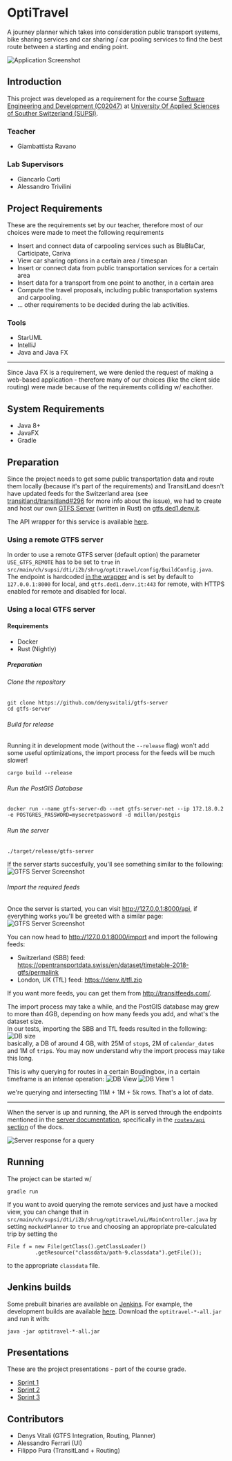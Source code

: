 # OptiTravel

A journey planner which takes into consideration public transport systems,
bike sharing services and car sharing / car pooling services to find
the best route between a starting and ending point.

![Application Screenshot](screenshots/1.png)

## Introduction
This project was developed as a requirement for the course [Software Engineering and Development (C02047)](http://www.supsi.ch/dti/bachelor/ingegneria-informatica/piano-studio-offerta-formativa/offerta-formativa/dettaglio-offerta-formativa/dettaglio-modulo/dettaglio-corso.7052.backLink.5b9811e5-e5e0-4e02-8170-229cb6a7fdcd&m=134464&ps=-1&of=532.html) at [University Of Applied Sciences of Souther Switzerland (SUPSI)](http://supsi.ch/).

### Teacher
- Giambattista Ravano

### Lab Supervisors
- Giancarlo Corti
- Alessandro Trivilini

## Project Requirements
These are the requirements set by our teacher, therefore most of our choices were made to meet the following requirements

- Insert and connect data of carpooling services such as BlaBlaCar, Carticipate, Cariva
- View car sharing options in a certain area / timespan
- Insert or connect data from public transportation services for a certain area
- Insert data for a transport from one point to another, in a certain area
- Compute the travel proposals, including public transportation systems and carpooling.
- ... other requirements to be decided during the lab activities.

### Tools
- StarUML
- IntelliJ
- Java and Java FX

---

Since Java FX is a requirement, we were denied the request of making a web-based application - therefore many of our choices (like the client side routing) were made because of the requirements colliding w/ eachother.

## System Requirements
- Java 8+
- JavaFX
- Gradle

## Preparation

Since the project needs to get some public transportation data and route them locally (because it's part of the requirements) and TransitLand doesn't have updated feeds for the Switzerland area (see [transitland/transitland#296](https://github.com/transitland/transitland/issues/296) for more info about the issue), we had to create and host our own [GTFS Server](https://github.com/denysvitali/gtfs-server) (written in Rust) on [gtfs.ded1.denv.it](https://gtfs.ded1.denv.it/api).

The API wrapper for this service is available [here](https://github.com/denysvitali/optitravel/blob/dev/src/main/ch/supsi/dti/i2b/shrug/optitravel/api/GTFS_rs/GTFSrsWrapper.java).

### Using a remote GTFS server
In order to use a remote GTFS server (default option) the parameter `USE_GTFS_REMOTE` has to be set to `true` in `src/main/ch/supsi/dti/i2b/shrug/optitravel/config/BuildConfig.java`.  
The endpoint is hardcoded [in the wrapper](https://github.com/denysvitali/optitravel/blob/dev/src/main/ch/supsi/dti/i2b/shrug/optitravel/api/GTFS_rs/GTFSrsWrapper.java#L27) and is set by default to `127.0.0.1:8000` for local, and `gtfs.ded1.denv.it:443` for remote, with HTTPS enabled for remote and disabled for local.

### Using a local GTFS server
#### Requirements
- Docker
- Rust (Nightly)

##### Preparation
###### Clone the repository
```
git clone https://github.com/denysvitali/gtfs-server
cd gtfs-server
```

###### Build for release
Running it in development mode (without the `--release` flag) won't add some useful optimizations, the import process for the feeds will be much slower!

```
cargo build --release
```

###### Run the PostGIS Database
```
docker run --name gtfs-server-db --net gtfs-server-net --ip 172.18.0.2 -e POSTGRES_PASSWORD=mysecretpassword -d mdillon/postgis
```

###### Run the server
```
./target/release/gtfs-server
```

If the server starts succesfully, you'll see something similar to the following:
![GTFS Server Screenshot](screenshots/2.png)


###### Import the required feeds
Once the server is started, you can visit http://127.0.0.1:8000/api, if everything works you'll be greeted with a similar page:
![GTFS Server Screenshot](screenshots/3.png)

You can now head to http://127.0.0.1:8000/import and import the following feeds:
- Switzerland (SBB) feed: https://opentransportdata.swiss/en/dataset/timetable-2018-gtfs/permalink
- London, UK (TfL) feed: https://denv.it/tfl.zip

If you want more feeds, you can get them from http://transitfeeds.com/.

The import process may take a while, and the PostGIS database may grew to more than 4GB, depending on how many feeds you add, and what's the dataset size.  
In our tests, importing the SBB and TfL feeds resulted in the following:
![DB size](screenshots/4.png)  
basically, a DB of around 4 GB, with 25M of `stop`s, 2M of `calendar_date`s and 1M of `trip`s. You may now understand why the import process may take this long.  
  
This is why querying for routes in a certain Boudingbox, in a certain timeframe is an intense operation:
![DB View](screenshots/5.png)
![DB View 1](screenshots/6.png)

we're querying and intersecting 11M + 1M + 5k rows. That's a lot of data. 

---

When the server is up and running, the API is served through the endpoints mentioned in the [server documentation](https://denysvitali.github.io/gtfs-server/), specifically in the [`routes/api` section](https://denysvitali.github.io/gtfs-server/gtfs_server/routes/api/index.html) of the docs.

![Server response for a query](screenshots/7.png)


## Running
The project can be started w/
```
gradle run
```

If you want to avoid querying the remote services and just have a mocked view, you can
change that in `src/main/ch/supsi/dti/i2b/shrug/optitravel/ui/MainController.java` by
setting `mockedPlanner` to `true` and choosing an appropriate pre-calculated trip by setting the

```
File f = new File(getClass().getClassLoader()
         .getResource("classdata/path-9.classdata").getFile());
```
to the appropriate `classdata` file.

## Jenkins builds
Some prebuilt binaries are available on [Jenkins](https://jenkins.ded1.denv.it/job/optitravel/). For example, the development builds are available [here](https://jenkins.ded1.denv.it/job/optitravel/job/dev/).
Download the `optitravel-*-all.jar` and run it with:  
```
java -jar optitravel-*-all.jar
```


## Presentations
These are the project presentations - part of the course grade.

- [Sprint 1](https://docs.google.com/presentation/d/1M1SdM85sgi_bDBK5ziLAEtti44WOVQeW3vpU2qhl_YQ/edit?usp=sharing)
- [Sprint 2](https://docs.google.com/presentation/d/1mot7wuE7-pekUUojp9WQT9Ei2rYCXRxvaFwItSWf8CQ/edit?usp=sharing)
- [Sprint 3](https://docs.google.com/presentation/d/1koeCpqC4YOyagwjAEElK49IW7oFdwXxEcggUxyvvaws/edit?usp=sharing)

## Contributors
- Denys Vitali (GTFS Integration, Routing, Planner)
- Alessandro Ferrari (UI)
- Filippo Pura (TransitLand + Routing)

